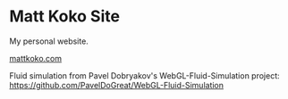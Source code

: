 # Matt Koko Site

My personal website.

[mattkoko.com](https://mattkoko.com)

Fluid simulation from Pavel Dobryakov's WebGL-Fluid-Simulation project:
https://github.com/PavelDoGreat/WebGL-Fluid-Simulation
